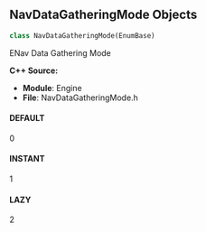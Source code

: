 ## NavDataGatheringMode Objects

```python
class NavDataGatheringMode(EnumBase)
```

ENav Data Gathering Mode

**C++ Source:**

- **Module**: Engine
- **File**: NavDataGatheringMode.h

<a id="unreal.NavDataGatheringMode.DEFAULT"></a>

#### DEFAULT

0

<a id="unreal.NavDataGatheringMode.INSTANT"></a>

#### INSTANT

1

<a id="unreal.NavDataGatheringMode.LAZY"></a>

#### LAZY

2

<a id="unreal.LandscapeHLODTextureSizePolicy"></a>